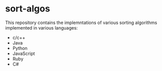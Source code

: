 # sort-algos
This repository contains the implemntations of various sorting algorithms implemented in various languages:
  - c/c++
  - Java
  - Python
  - JavaScript
  - Ruby
  - C#
